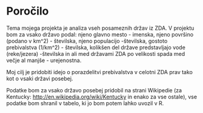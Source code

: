 # Poročilo

Tema mojega projekta je analiza vseh posameznih držav iz ZDA.
V projektu bom za vsako državo podal: njeno glavno mesto - imenska, njeno površino (podano v km^2) - številska, njeno populacijo -številska, gostoto prebivalstva (1/km^2) - številska, kolikšen del države predstavljajo vode (reke/jezera) -številska in ali med državami ZDA po velikosti spada med večje al manjše - urejenostna.

Moj cilj je pridobiti idejo o porazdelitvi prebivalstva v celotni ZDA prav tako kot o vsaki državi posebej.

Podatke bom za vsako državo posebej pridobil na strani Wikipedie (za Kentucky: http://en.wikipedia.org/wiki/Kentucky in enako za vse ostale), vse podatke bom shranil v tabelo, ki jo bom potem lahko uvozil v R.
